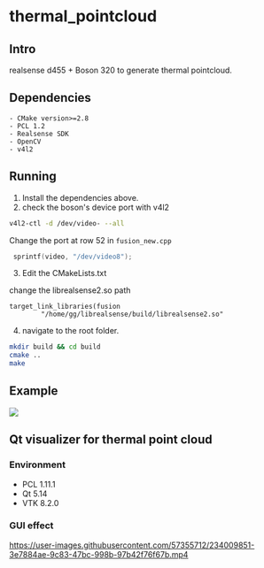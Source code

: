 # thermal_pointcloud

## Intro

realsense d455 + Boson 320 to generate thermal pointcloud.

## Dependencies

```
- CMake version>=2.8
- PCL 1.2
- Realsense SDK
- OpenCV
- v4l2
```
## Running

1. Install the dependencies above.
2. check the boson's device port with v4l2
```bash
v4l2-ctl -d /dev/video- --all
```
Change the port at row 52 in `fusion_new.cpp`
```c++
 sprintf(video, "/dev/video8");
```

3. Edit the CMakeLists.txt

change the librealsense2.so path
```
target_link_libraries(fusion
        "/home/gg/librealsense/build/librealsense2.so"
```

4. navigate to the root folder.

```bash
mkdir build && cd build
cmake ..
make
```
## Example
![](video/thermalpcd.gif)

## Qt visualizer for thermal point cloud
### Environment
- PCL 1.11.1
- Qt 5.14
- VTK 8.2.0

### GUI effect


https://user-images.githubusercontent.com/57355712/234009851-3e7884ae-9c83-47bc-998b-97b42f76f67b.mp4


